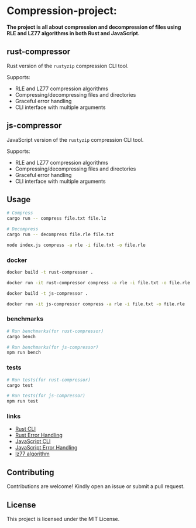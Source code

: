 # Compression-project: 
**The project is all about compression and decompression of files using RLE and LZ77 algorithms in both Rust and JavaScript.**

## rust-compressor

Rust version of the `rustyzip` compression CLI tool.

Supports:
- RLE and LZ77 compression algorithms
- Compressing/decompressing files and directories
- Graceful error handling
- CLI interface with multiple arguments

## js-compressor

JavaScript version of the `rustyzip` compression CLI tool.

Supports:
- RLE and LZ77 compression algorithms
- Compressing/decompressing files and directories
- Graceful error handling
- CLI interface with multiple arguments

## Usage

```bash
# Compress
cargo run -- compress file.txt file.lz

# Decompress
cargo run -- decompress file.rle file.txt

node index.js compress -a rle -i file.txt -o file.rle

```
### docker

```bash
docker build -t rust-compressor .

docker run -it rust-compressor compress -a rle -i file.txt -o file.rle

docker build -t js-compressor .

docker run -it js-compressor compress -a rle -i file.txt -o file.rle
```
### benchmarks

```bash
# Run benchmarks(for rust-compressor)
cargo bench

# Run benchmarks(for js-compressor)
npm run bench
```
### tests

```bash
# Run tests(for rust-compressor)
cargo test

# Run tests(for js-compressor)
npm run test
```
### links

- [Rust CLI](https://doc.rust-lang.org/book/ch12-00-an-io-project.html)
- [Rust Error Handling](https://doc.rust-lang.org/book/ch09-00-error-handling.html)
- [JavaScript CLI](https://dev.to/shreshthgoyal/a-guide-to-building-cli-tools-in-javascript-28nn)
- [JavaScript Error Handling](https://developer.mozilla.org/en-US/docs/Web/JavaScript/Guide/Control_flow_and_error_handling)
- [lz77 algorithm](https://medium.com/@vincentcorbee/lz77-compression-in-javascript-cd2583d2a8bd#:~:text=So%20what%20is%20LZ77,-LZ77%20is%20a&text=The%20LZ77%20algorithm%20compresses%20data,offset%2C%20length%2C%20character%20%5D.&text=The%20search%20buffer%20is%20a,to%20match%20for%20duplicate%20segments.)

## Contributing

Contributions are welcome! Kindly open an issue or submit a pull request.

## License

This project is licensed under the MIT License.